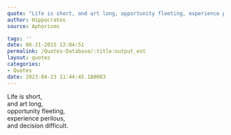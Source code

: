 ```yaml
---
quote: "Life is short, and art long, opportunity fleeting, experience perilous, and decision difficult."
author: Hippocrates
source: Aphorisms

tags: ''
date: 06-21-2015 12:04:51
permalink: /Quotes-Database/:title:output_ext
layout: quotes
categories:
- Quotes
date: 2023-04-23 11:44:45.180083
---
```

Life is short,\
and art long,\
opportunity fleeting,\
experience perilous,\
and decision difficult.
